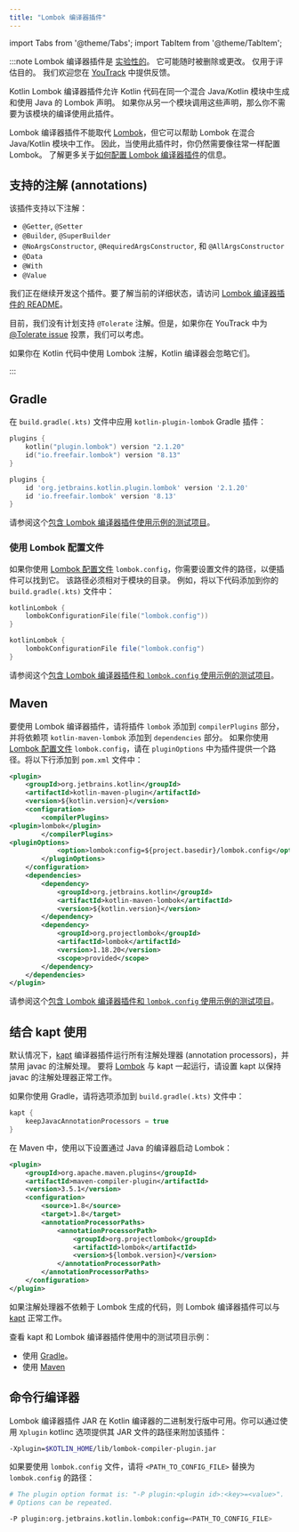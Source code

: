 ```yaml
---
title: "Lombok 编译器插件"
---
```

import Tabs from '@theme/Tabs';
import TabItem from '@theme/TabItem';

:::note
Lombok 编译器插件是 [实验性的](components-stability.md)。
它可能随时被删除或更改。 仅用于评估目的。
我们欢迎您在 [YouTrack](https://youtrack.jetbrains.com/issue/KT-7112) 中提供反馈。

Kotlin Lombok 编译器插件允许 Kotlin 代码在同一个混合 Java/Kotlin 模块中生成和使用 Java 的 Lombok 声明。
如果你从另一个模块调用这些声明，那么你不需要为该模块的编译使用此插件。

Lombok 编译器插件不能取代 [Lombok](https://projectlombok.org/)，但它可以帮助 Lombok 在混合 Java/Kotlin 模块中工作。
因此，当使用此插件时，你仍然需要像往常一样配置 Lombok。
了解更多关于[如何配置 Lombok 编译器插件](#using-the-lombok-configuration-file)的信息。

## 支持的注解 (annotations)

该插件支持以下注解：
* `@Getter`, `@Setter`
* `@Builder`, `@SuperBuilder`
* `@NoArgsConstructor`, `@RequiredArgsConstructor`, 和 `@AllArgsConstructor`
* `@Data`
* `@With`
* `@Value`

我们正在继续开发这个插件。要了解当前的详细状态，请访问 [Lombok 编译器插件的 README](https://github.com/JetBrains/kotlin/tree/master/plugins/lombok)。

目前，我们没有计划支持 `@Tolerate` 注解。但是，如果你在 YouTrack 中为 [@Tolerate issue](https://youtrack.jetbrains.com/issue/KT-53564/Kotlin-Lombok-Support-Tolerate) 投票，我们可以考虑。

如果你在 Kotlin 代码中使用 Lombok 注解，Kotlin 编译器会忽略它们。

:::

## Gradle

在 `build.gradle(.kts)` 文件中应用 `kotlin-plugin-lombok` Gradle 插件：

<Tabs groupId="build-script">
<TabItem value="kotlin" label="Kotlin" default>

```kotlin
plugins {
    kotlin("plugin.lombok") version "2.1.20"
    id("io.freefair.lombok") version "8.13"
}
```

</TabItem>
<TabItem value="groovy" label="Groovy" default>

```groovy
plugins {
    id 'org.jetbrains.kotlin.plugin.lombok' version '2.1.20'
    id 'io.freefair.lombok' version '8.13'
}
```

</TabItem>
</Tabs>

请参阅这个[包含 Lombok 编译器插件使用示例的测试项目](https://github.com/kotlin-hands-on/kotlin-lombok-examples/tree/master/kotlin_lombok_gradle/nokapt)。

### 使用 Lombok 配置文件

如果你使用 [Lombok 配置文件](https://projectlombok.org/features/configuration) `lombok.config`，你需要设置文件的路径，以便插件可以找到它。
该路径必须相对于模块的目录。
例如，将以下代码添加到你的 `build.gradle(.kts)` 文件中：

<Tabs groupId="build-script">
<TabItem value="kotlin" label="Kotlin" default>

```kotlin
kotlinLombok {
    lombokConfigurationFile(file("lombok.config"))
}
```

</TabItem>
<TabItem value="groovy" label="Groovy" default>

```groovy
kotlinLombok {
    lombokConfigurationFile file("lombok.config")
}
```

</TabItem>
</Tabs>

请参阅这个[包含 Lombok 编译器插件和 `lombok.config` 使用示例的测试项目](https://github.com/kotlin-hands-on/kotlin-lombok-examples/tree/master/kotlin_lombok_gradle/withconfig)。

## Maven

要使用 Lombok 编译器插件，请将插件 `lombok` 添加到 `compilerPlugins` 部分，并将依赖项 `kotlin-maven-lombok` 添加到 `dependencies` 部分。
如果你使用 [Lombok 配置文件](https://projectlombok.org/features/configuration) `lombok.config`，请在 `pluginOptions` 中为插件提供一个路径。将以下行添加到 `pom.xml` 文件中：

```xml
<plugin>
    <groupId>org.jetbrains.kotlin</groupId>
    <artifactId>kotlin-maven-plugin</artifactId>
    <version>${kotlin.version}</version>
    <configuration>
        <compilerPlugins>
<plugin>lombok</plugin>
        </compilerPlugins>
<pluginOptions>
            <option>lombok:config=${project.basedir}/lombok.config</option>
        </pluginOptions>
    </configuration>
    <dependencies>
        <dependency>
            <groupId>org.jetbrains.kotlin</groupId>
            <artifactId>kotlin-maven-lombok</artifactId>
            <version>${kotlin.version}</version>
        </dependency>
        <dependency>
            <groupId>org.projectlombok</groupId>
            <artifactId>lombok</artifactId>
            <version>1.18.20</version>
            <scope>provided</scope>
        </dependency>
    </dependencies>
</plugin>
```

请参阅这个[包含 Lombok 编译器插件和 `lombok.config` 使用示例的测试项目](https://github.com/kotlin-hands-on/kotlin-lombok-examples/tree/master/kotlin_lombok_maven/nokapt)。

## 结合 kapt 使用

默认情况下，[kapt](kapt.md) 编译器插件运行所有注解处理器 (annotation processors)，并禁用 javac 的注解处理。
要将 [Lombok](https://projectlombok.org/) 与 kapt 一起运行，请设置 kapt 以保持 javac 的注解处理器正常工作。

如果你使用 Gradle，请将选项添加到 `build.gradle(.kts)` 文件中：

```groovy
kapt {
    keepJavacAnnotationProcessors = true
}
```

在 Maven 中，使用以下设置通过 Java 的编译器启动 Lombok：

```xml
<plugin>
    <groupId>org.apache.maven.plugins</groupId>
    <artifactId>maven-compiler-plugin</artifactId>
    <version>3.5.1</version>
    <configuration>
        <source>1.8</source>
        <target>1.8</target>
        <annotationProcessorPaths>
            <annotationProcessorPath>
                <groupId>org.projectlombok</groupId>
                <artifactId>lombok</artifactId>
                <version>${lombok.version}</version>
            </annotationProcessorPath>
        </annotationProcessorPaths>
    </configuration>
</plugin>    
```

如果注解处理器不依赖于 Lombok 生成的代码，则 Lombok 编译器插件可以与 [kapt](kapt.md) 正常工作。

查看 kapt 和 Lombok 编译器插件使用中的测试项目示例：
* 使用 [Gradle](https://github.com/JetBrains/kotlin/tree/master/libraries/tools/kotlin-gradle-plugin-integration-tests/src/test/resources/testProject/lombokProject/yeskapt)。
* 使用 [Maven](https://github.com/kotlin-hands-on/kotlin-lombok-examples/tree/master/kotlin_lombok_maven/yeskapt)

## 命令行编译器

Lombok 编译器插件 JAR 在 Kotlin 编译器的二进制发行版中可用。你可以通过使用 `Xplugin` kotlinc 选项提供其 JAR 文件的路径来附加该插件：

```bash
-Xplugin=$KOTLIN_HOME/lib/lombok-compiler-plugin.jar
```

如果要使用 `lombok.config` 文件，请将 `<PATH_TO_CONFIG_FILE>` 替换为 `lombok.config` 的路径：

```bash
# The plugin option format is: "-P plugin:<plugin id>:<key>=<value>". 
# Options can be repeated.

-P plugin:org.jetbrains.kotlin.lombok:config=<PATH_TO_CONFIG_FILE>
```